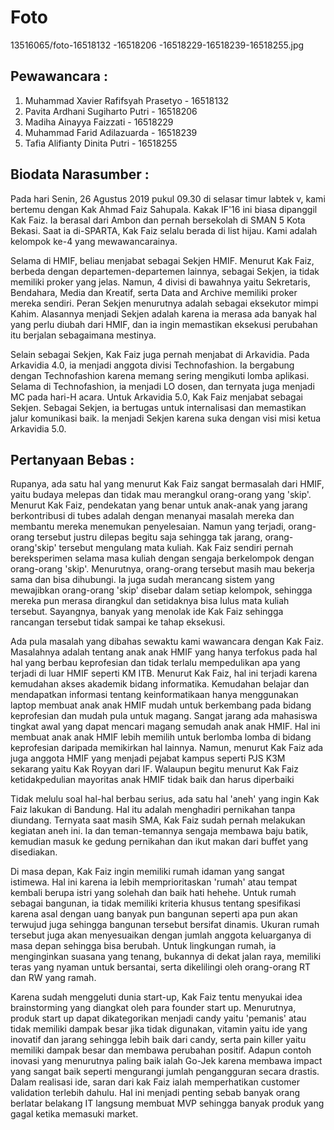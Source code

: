 # Foto
13516065/foto-16518132 -16518206 -16518229-16518239-16518255.jpg

## Pewawancara :
1. Muhammad Xavier Rafifsyah Prasetyo - 16518132
2. Pavita Ardhani Sugiharto Putri - 16518206
3. Madiha Ainayya Faizzati - 16518229
4. Muhammad Farid Adilazuarda - 16518239
5. Tafia Alifianty Dinita Putri - 16518255

## Biodata Narasumber :

  Pada hari Senin, 26 Agustus 2019 pukul 09.30 di selasar timur labtek v, kami bertemu dengan Kak Ahmad Faiz Sahupala. 
Kakak IF'16 ini biasa dipanggil Kak Faiz. Ia berasal dari Ambon dan pernah bersekolah di SMAN 5 Kota Bekasi. 
Saat ia di-SPARTA, Kak Faiz selalu berada di list hijau. Kami adalah kelompok ke-4 yang mewawancarainya. 

  Selama di HMIF, beliau menjabat sebagai Sekjen HMIF. Menurut Kak Faiz, berbeda dengan departemen-departemen lainnya, sebagai Sekjen, 
ia tidak memiliki proker yang jelas. Namun, 4 divisi di bawahnya yaitu Sekretaris, Bendahara, Media dan Kreatif, serta Data and Archive 
memiliki proker mereka sendiri. Peran Sekjen menurutnya adalah sebagai eksekutor mimpi Kahim. Alasannya menjadi Sekjen adalah karena
ia merasa ada banyak hal yang perlu diubah dari HMIF, dan ia ingin memastikan eksekusi perubahan itu berjalan sebagaimana mestinya.

  Selain sebagai Sekjen, Kak Faiz juga pernah menjabat di Arkavidia. Pada Arkavidia 4.0, ia menjadi anggota divisi Technofashion. Ia
bergabung dengan Technofashion karena memang sering mengikuti lomba aplikasi. Selama di Technofashion, ia menjadi LO dosen, dan ternyata
juga menjadi MC pada hari-H acara. Untuk Arkavidia 5.0, Kak Faiz menjabat sebagai Sekjen. Sebagai Sekjen, ia bertugas untuk internalisasi
dan memastikan jalur komunikasi baik. Ia menjadi Sekjen karena suka dengan visi misi ketua Arkavidia 5.0.

## Pertanyaan Bebas :

  Rupanya, ada satu hal yang menurut Kak Faiz sangat bermasalah dari HMIF, yaitu budaya melepas dan tidak mau merangkul orang-orang yang
'skip'. Menurut Kak Faiz, pendekatan yang benar untuk anak-anak yang jarang berkontribusi di tubes adalah dengan menanyai masalah mereka
dan membantu mereka menemukan penyelesaian. Namun yang terjadi, orang-orang tersebut justru dilepas begitu saja sehingga tak jarang, orang-orang'skip' tersebut mengulang mata kuliah. Kak Faiz sendiri pernah bereksperimen selama masa kuliah dengan sengaja berkelompok dengan orang-orang 'skip'. Menurutnya, orang-orang tersebut masih mau bekerja sama dan bisa dihubungi. Ia juga sudah merancang sistem yang mewajibkan orang-orang 'skip' disebar dalam setiap kelompok, sehingga mereka pun merasa dirangkul dan setidaknya bisa lulus mata kuliah tersebut. Sayangnya, banyak yang menolak ide Kak Faiz sehingga rancangan tersebut tidak sampai ke tahap eksekusi.

  Ada pula masalah yang dibahas sewaktu kami wawancara dengan Kak Faiz. Masalahnya adalah tentang anak anak HMIF yang hanya terfokus pada hal hal yang berbau keprofesian dan tidak terlalu mempedulikan apa yang terjadi di luar HMIF seperti KM ITB. Menurut Kak Faiz, hal ini terjadi karena kemudahan akses akademik bidang informatika. Kemudahan belajar dan mendapatkan informasi tentang keinformatikaan hanya menggunakan laptop membuat anak anak HMIF mudah untuk berkembang pada bidang keprofesian dan mudah pula untuk magang. Sangat jarang ada mahasiswa tingkat awal yang dapat mencari magang semudah anak anak HMIF. Hal ini membuat anak anak HMIF lebih memilih untuk berlomba lomba di bidang keprofesian daripada memikirkan hal lainnya. Namun, menurut Kak Faiz ada juga anggota HMIF yang menjadi pejabat kampus seperti PJS K3M sekarang yaitu Kak Royyan dari IF. Walaupun begitu menurut Kak Faiz ketidakpedulian mayoritas anak HMIF tidak baik dan harus diperbaiki

  Tidak melulu soal hal-hal berbau serius, ada satu hal 'aneh' yang ingin Kak Faiz lakukan di Bandung. Hal itu adalah menghadiri pernikahan tanpa diundang. Ternyata saat masih SMA, Kak Faiz sudah pernah melakukan kegiatan aneh ini. Ia dan teman-temannya sengaja membawa baju batik, kemudian masuk ke gedung pernikahan dan ikut makan dari buffet yang disediakan. 

  Di masa depan, Kak Faiz ingin memiliki rumah idaman yang sangat istimewa. Hal ini karena ia lebih memprioritaskan 'rumah' atau tempat kembali berupa istri yang solehah dan baik hati hehehe. Untuk rumah sebagai bangunan, ia tidak memiliki kriteria khusus tentang spesifikasi karena asal dengan uang banyak pun bangunan seperti apa pun akan terwujud juga sehingga bangunan tersebut bersifat dinamis. Ukuran rumah tersebut juga akan menyesuaikan dengan jumlah anggota keluarganya di masa depan sehingga bisa berubah. Untuk lingkungan rumah, ia menginginkan suasana yang tenang, bukannya di dekat jalan raya, memiliki teras yang nyaman untuk bersantai, serta dikelilingi oleh orang-orang RT dan RW yang ramah.
  
  Karena sudah menggeluti dunia start-up, Kak Faiz tentu menyukai idea brainstorming yang diangkat oleh para founder start up. Menurutnya, produk start up dapat dikategorikan menjadi candy yaitu 'pemanis' atau tidak memiliki dampak besar jika tidak digunakan, vitamin yaitu ide yang inovatif dan jarang sehingga lebih baik dari candy, serta pain killer yaitu memiliki dampak besar dan membawa perubahan positif. Adapun contoh inovasi yang menurutnya paling baik ialah Go-Jek karena membawa impact yang sangat baik seperti mengurangi jumlah pengangguran secara drastis. Dalam realisasi ide, saran dari kak Faiz ialah memperhatikan customer validation terlebih dahulu. Hal ini menjadi penting sebab banyak orang berlatar belakang IT langsung membuat MVP sehingga banyak produk yang gagal ketika memasuki market.

